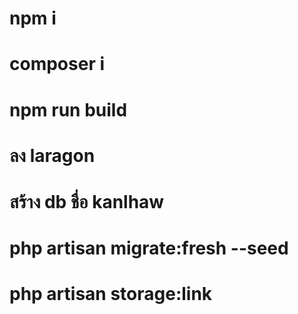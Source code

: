 # npm i
# composer i

# npm run build

# ลง laragon
# สร้าง db ชื่อ kanlhaw
# php artisan migrate:fresh --seed
# php artisan storage:link